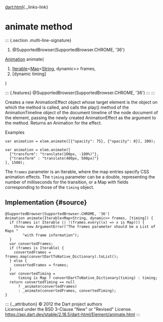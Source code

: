 [dart:html](../../dart-html/dart-html-library){._links-link}

animate method
==============

::: {.section .multi-line-signature}
<div>

1.  \@SupportedBrowser(SupportedBrowser.CHROME, \'36\')

</div>

[Animation](../animation-class) animate(

1.  [Iterable](../../dart-core/iterable-class)\<[Map](../../dart-core/map-class)\<[String](../../dart-core/string-class),
    dynamic\>\> frames,
2.  \[dynamic timing\]

)

::: {.features}
\@SupportedBrowser(SupportedBrowser.CHROME, \'36\')
:::
:::

Creates a new AnimationEffect object whose target element is the object
on which the method is called, and calls the play() method of the
AnimationTimeline object of the document timeline of the node document
of the element, passing the newly created AnimationEffect as the
argument to the method. Returns an Animation for the effect.

Examples

``` {.language-dart data-language="dart"}
var animation = elem.animate([{"opacity": 75}, {"opacity": 0}], 200);

var animation = elem.animate([
  {"transform": "translate(100px, -100%)"},
  {"transform" : "translate(400px, 500px)"}
], 1500);
```

The `frames` parameter is an Iterable, where the map entries specify CSS
animation effects. The `timing` parameter can be a double, representing
the number of milliseconds for the transition, or a Map with fields
corresponding to those of the `timing` object.

Implementation {#source}
--------------

``` {.language-dart data-language="dart"}
@SupportedBrowser(SupportedBrowser.CHROME, '36')
Animation animate(Iterable<Map<String, dynamic>> frames, [timing]) {
  if (frames is! Iterable || !(frames.every((x) => x is Map))) {
    throw new ArgumentError("The frames parameter should be a List of Maps "
        "with frame information");
  }
  var convertedFrames;
  if (frames is Iterable) {
    convertedFrames = frames.map(convertDartToNative_Dictionary).toList();
  } else {
    convertedFrames = frames;
  }
  var convertedTiming =
      timing is Map ? convertDartToNative_Dictionary(timing) : timing;
  return convertedTiming == null
      ? _animate(convertedFrames)
      : _animate(convertedFrames, convertedTiming);
}
```

::: {._attribution}
© 2012 the Dart project authors\
Licensed under the BSD 3-Clause \"New\" or \"Revised\" License.\
<https://api.dart.dev/stable/2.18.5/dart-html/Element/animate.html>
:::
